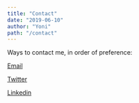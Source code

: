 ```yaml
---
title: "Contact"
date: "2019-06-10"
author: "Yoni"
path: "/contact"
---
```


Ways to contact me, in order of preference:

[Email](mailto:svechinskyy@gmail.com)

[Twitter](https://twitter.com/YSvechinsky)

[Linkedin](https://www.linkedin.com/in/svechinsky/) 

<!-- And, if you ever want to send me something private or verify my signature:
<details><summary>My PGP key</summary>
-----BEGIN PGP PUBLIC KEY BLOCK-----

mQINBFzq6hcBEACwfL23hGCo9atdg4dGPOXdlIAhrUGiiFa7vvKYl2rPs2H4lxeS
N9Zpnt8/AFGGokrYGDXw1LCcqGgm+nIxdjCAY6fsHaD1a6f8VjzwSKj6nC3o0PiE
3GN8IZOEbaHTi8LjTT74ynJF1Z7m3gtioiji/L9Yals6vl4RneXxm5P4CmmOtbDz
E/xDRVei+Zio9k0Bk3zmuUuXaS64RBg4LX6KM4X50mQDmuVQeHkSbjhGeZMuqYu8
qVfz5NQZqWhM/lXHFk2XYK6kLyNReSXw+b+37cWDsTkgcOoHlKXmH9drCVO25EcM
x9/bWNlTSNTginhsqkzrONWWaeD0rwSHmdZkz9KF7z79Z4VxaDO8UpnrZpAl032g
kzQumlykKJQHnIPnt2BRySWLpmu3pz/Ci1FdF32yfSVneeEQhSVLj1HeyGCz8VJt
fibTTRR63lSEzw68ULgtQ6hW74b7w4LfnMri9IJaDxaEzZdQjg8FrhwbvcNfuu+b
jRHFoVX8pfjOl4skhrBorCx6aOidnjD5kR7LANSGgUSkbG+gbQUqLXBx6E4gg0Ye
R8Q5PKup+ibat/SBnL8mP6wOpyggf5r2ucF4FvFvgquyX86O0GmNbY4NJ3iCZ+4j
/nH/WUF/qudGBbZOtcDEkD4QanJavZnKOgKSCAXMsse/aY4DRSM95ZpdQwARAQAB
tCdZb25pIFN2ZWNoaW5za3kgPHN2ZWNoaW5za3l5QGdtYWlsLmNvbT6JAlQEEwEK
AD4WIQQCUy0Ee1Jjra5PP7OBVsmIxAAS3wUCXOrqFwIbLwUJAeEzgAULCQgHAwUV
CgkICwUWAgMBAAIeAQIXgAAKCRCBVsmIxAAS36LxEACCsdv4iwhhbbAXkCiymHOv
pju3p6ZlzeUbEO2hk5pbb5XAb2tXqxDdiIns7jPRJfZAVWNACVsLAN0frBAmmuf8
EfW5JRRNtg1jUGR44ks5ZOgVaVzr2ypd6OrxDjYCLqP7R2DtoU5QyFB7Fyhrx7vh
YNQhq5Vwmft3eWRHaELxcrxKMtjng/FsiwdTQJWv0Uvw3JK8FdcbMG4rB+c4cbnu
SqcbiYfbhnZeRfLrVMYsfHc+8H/Nm6obCVq1K8C3ICKJ2JW50U6qcVEpnSUDTMgU
MGjG8CyAeRj8+EZtGz6p6KAnGuoxbTya3eDlV8I23ULH81qv3aqRLW7t6NLjLckH
hVVddjh2UcT7qg1KXCSLgq3bTYYzJy80q/q+j+UOhrhQ0jBBrmiOCa+/FarkZOab
zw0RfmjvS8eCOguaUm8oly9CCmsE/4bvKfm4vVD4XOh9ARwNtmiJnedGJ55uhuRM
aMAv6skPDrtrBCctcc7g3MHz2fQ3DvO930msI33yD/L4/B/wcxa9dX9FZGi0oTPH
bH0JNEvu2YOWU7ycRuf2jdoltSisaPIwnYp8ARNgKUAS3NqoEHsBJLb0dvbWToxm
NmzZN7LDLnLTduhXVbY5DCdD+SdguKU7FVFK9jjRhNN3aJ/kb8gj9hU9QW5bieV8
U5uV7+I53d8qRQPRtI0DbrkCDQRc6uuhARAAxrttk9FefIgJ7sjYmlreZl8Ar8uf
L8GyXMAJ3S0a3Phs0chGHYedaovzjuhWjAkYzIo9pMsJTdA3bdgQcGSErMo1VMxo
YvTCk/k/zI+Z3ePP0aFRBhIxoRFAYGxFA4mjLxhYqIiZORe9hhNofcMtJI93r+Ch
hi7WjfMZes592FoGYr9DnCJ5JRavEkPrBH8HQ+xDiWeBudjV86wQY4n50PYOyTHp
bvWvft37sxIJa331qQZzPSpZuaTEsxX1Lg2YD5wTz5JZMWqGqyHfokyLtK33XBeA
f21ygsAK4O3Hk6T5oGL8AbiGrx58iCC89ObjdET49EbOANezjqmx2MtED6rCFpJc
40C8r/+M7m6Ykgbi9w4SDDOpYO2KLRDJy5S3Pq46zJWvR3nt0OP5QkGlfIfi3Cs3
Bt/ntN31YU4JkQwxQJWJ8eewLXUnEuxnOA2sujIBnStX1uQqZqZxgnyOz3ItNdU2
yM9Dg1W2dQ6L74xJMIn3xWIHzWEWAjYIAFkAs5W8JYaaeeQjq0aj7qZPslQIC3TC
8kyeRg+BBPU16zJl3iW4XydaR6GZbcnmx6BYdxUt0wh4XiHidYsUjRP7ZzJs/525
8qDTHx45RfZ2E5R/cu899Me8Lta3yxRTOzzIZbet70A6XjJ9PJEO0PvVotP7UTkV
V3LP98YtA81MeHMAEQEAAYkCPAQYAQoAJhYhBAJTLQR7UmOtrk8/s4FWyYjEABLf
BQJc6uuhAhsMBQkB4TOAAAoJEIFWyYjEABLfW7cP/ixiJQWdXgPJpLZ5x3XA0bQA
3QiSNErwGNTf9JeR4/YdHUm/Izxh9nXr/bMFiVWKoOVBD4pFHLO23IlFwDX8BlMf
8Apk4IEA5DOO0Q97e970+IswvoOLbKGXUslKOqefHpBnKfaaDOwYXbNViDY5/x1C
fcEqf9XmhgiCtMArvV1hvW444RnKBhbHrkv9v/U4nj1NMn29z6nlT2GxYLvyMM31
0nliIgPLY63Lx/NIR+GM+HxOM/IdtepHL1KEjtsjLyVZIBVJpeZ38nIWqjm9eE+g
VqpYYD6b2zemajpo8T5g1Ryux+ggY2LfPMwVNEK0qpx4so3yx70yqNPGWLXU2++c
lq+j6Oz0lqQ5FjU9zS8NtRyiTQrEoKpGaD0BwzizTiQwWcPGEMSCuqCanRYqqB2h
rvbfA2v6HTaFLZor6QgMo2IKEFgeglPUjVgM0Gq9deK+9uYg+Q+VqlGVkZSotZsw
rG83OBV7REtDKsOqavkVbFZU5uQDakDsVjaYDfVSlmMPahrGYreGTfhQE/GAQHHC
Oa8ZySUWVmLOeDIHAvY8cs0todN8T0RZsR/yCkzqMLFeNVrS7RRStpRiR7Wc26FZ
5FJn7Hz+5tpapWoMtqxgav0Ltoydp3chUG6jNv1KaG+OfXNDBx412gSRr6y6EbV9
gLQgsnq7Go7zGqI7hnQ4uQINBFzq6/UBEACUMQIMd6i6UjN7AYIDWNeOr2qDKtCT
Inirab7I4MCbYOcpN0fAfcXODXGvism6Ah1XxOgMHtc3JtQH9tCSKzJBDbFEpLmM
1zdZMye3ebBRLiGcAYFNepUCYG/Yi8Ekr3vJkx7znrUez+nUtoferIeYn9VDDAX4
lZc6xFV0WV3WlwJgKhB0TgsQMO+XfEG8a3oj8dHAu4hoLY/tM2aV7qLUT16KwERX
zrRHeujydxApba0sBCkDD0LRgyR7V1aikKPedY7dPP2sqFb7YvOw7Ys5EENlwSTU
aDBXnUm/F5Su85T/Bo/kk+xvSaXysLaX+crWMtJfFaxmWHtNEDvA70BfR6yHvuea
F1CW5IxxQo3tdhyvC9SIk+8yMTiVYSR+hOcz5GLAl61XRkaH/U6yiW9nF18aIdDZ
31vfPb0niEBik87V0PLU55GZ6jga/jYIICkAdMlfZ89VKBasxcZEPsG3NHyve2pt
1TatLzhWMbXg5oNOO5b/BbSfkqIc/cIMI6wp102S3MN/lL3bBKiSj8AUiIeyOJMk
0Iv14Uh3MCJlKWkT0VITYv9O3d4t1ZGmgWiDzaomg6Wj0pHXXWImV4H5N7xHFVpT
c7GW4bo58wfwTB+TrryjKWH2U5+pE8LtgCHuFVmoZHcl0J8Rxfehcrgt9/2uV3K8
uiGYB+NjRf21nQARAQABiQRyBBgBCgAmFiEEAlMtBHtSY62uTz+zgVbJiMQAEt8F
Alzq6/UCGwIFCQHhM4ACQAkQgVbJiMQAEt/BdCAEGQEKAB0WIQT4E/iZ+8UGbEWU
c/4I7eyvfRcseQUCXOrr9QAKCRAI7eyvfRcseRDYD/97IIvfxGpfymphYVsb6eFw
BvJw/I8IY8JYLQjLG1KsIthfhTdGi0sQvqM1hW2iW4OVqgoFa+vktI9Hi4hatx+r
UfzRIj5cHvsJd5vO7ifLGJb7ghELAwD6Dd3I0XUt9gPvXKH8DhGKgY1EInMRN7Se
qwwfxj+EHwQDyyHjpMkSI08XrNHMO1DVBgEK/a6tvkanWrXwIsRjmj5b6GFU5zw4
QtoNegy7hf+XhqF8xcuS3Hhb7rMIYwS6mue4YJOzcdykFwS2wGF9W9LWDlOo+tIW
VuEG3pqKTpidL+JWw3PWyUerndnmQEwv4XuhIuduJdMsykYPZOe0ZWkyb0No0KHA
XdUseHBRe8L28iN5oFXm8PqNlJNxUsrvWlkOqfC0BodW41TMZZ+YwdeB0uhFmljL
RHy/Y9MQhzEYW6s6z7zuvi1UXh+ORRKfiwAsZ49lCzyS3WaEA/aloc24YT8QUq/t
0ud7XD633rpP/1J9IovEbEHnI1Tpzq/HiwL4OjAoIyzcuAzyoZHegQcwPKL7NpLA
9Unz+lIbkC4gQ64H3du7e3NAsEZ7G3syiY+KH1fGjha23oiMiNQpkAqnKYXMPAcx
SeAA5c6ksghQeEUgVuBKoXmZBFZvn1GC0XbfjjaiRxTWBSpwbI5mt5I6f5h+1tJb
8ju6O/rhqvy7Myqf71UC8x8gEACAqlg57FQ/kH6WGhhsg3y7pGGaE/xH62fcjUtW
aQCW+74jC1ycOvLWCMX9Ko30fMnjSqoY0rvX4bQfi4eLZcB2ZuD6Z72+TMY6SyUE
XA5qQg1VG3Tk1yOFOciX3I03JIG7c3GpLZvHra+D7irmqy3h2k5NLoB3WXAW1j35
MdsWoyeh1g7NCRVHlP5AXZdFbi+tU88t9ncbYiv0FcCoBE7Fdyby+cCebnqTTt7S
KvnlFh4XjN7Rdw2lyPPMqCx381hDiTHWR71wUs/ClBrP2Jwi38QnNmrKgZB6xlZM
iDbUqZMaYKMddNv8eeABDq/gu2Sw89AHsFcv8Doz06V5HVexeAiPgbMMKgFj0P5M
HWCNRM0IllT8JSkKlbUys7X1ex2c5X30aQOMzuwywdRiyqzYJgohCG0+r8xzLEl/
024WJKco+VgxSSjcifWgFRsyl1kUxv7GkMHpCxyGAm0dR9cwMxyBrojVyRAWDGuI
a7buSxDWfL7aX9I3D/lGfipnP3mhVTyD7uUGnYgHO2XxPILQfaRjabhH05jNAwRO
2lqyfhzsJ7ZnzrhwguM7f5w524z/Svevtn7snfFwdlTP9QxeB8Jt73rOHq14rkyp
GdHaITqKYD7+lrPq+f0NpUQ1IzDNpZtV6phaHq/HcIB1B78K3B8TVoyGtpb4o5Mr
YO18d7kCDQRc6uwXARAA2iq7SN7W7ouVKGAP9zljPYr67seTZAjIOQ0+5+D7UPxY
Yt79tY9HCVSA69QVsLluNhzOsyEYUlweZbspio/BemFDzMSO8wwbNqui88UoPo+2
8zcXJOGtXC2f9huH40Bbcufh+7pzltTikTQK7n1PJbNyEVVzcBJb1wLem4oXXuti
mrYthzDby1mzd/LANWR95N3geOUCM+4cnA9wEHTfkLbsCQCXXOygUzxF/wZr2OYy
A21be4CgkFfyeEjjeFtfKrrwnyuuNTK1ak1gxm3XtNnv5AD4kVOyRTuhSFGcGLgr
r67LlJONfmS9egjmBVsVRWb61DLm9aKbisLW3ZIlxShi8qDc7izjuBmn85PHVsSG
kPxH4cULUQ0pZ62u5XHfwm/42rKXOIDXSQAXOT6nDhPPKVnyItXJ0WPBZw7j1V7S
a+lBWS4X9qTJ6ZLpmEdwSd/aj8cp4Ad8pCEwA2G9gLo/R2kyrXkWnxeodookG2la
X7eBoV7DGiG2KyZCVecRWNVmTqA8b22Ri9PnSz6NYxRjDutzWAiffiCbghNZroy7
IHD87kDSc7zgUPof46V4xsSqkily5iJsc4uJhRPiYiuvjqzNYWXtNGZ92+BfHpUe
XQ3qW7H1Loi/anFH1jjnu+F08z41iez7+SLMtIEBUibfPXI+lAtYOP4RlA2Ifw8A
EQEAAYkCPAQYAQoAJhYhBAJTLQR7UmOtrk8/s4FWyYjEABLfBQJc6uwXAhsgBQkB
4TOAAAoJEIFWyYjEABLf08gQAJ/Cauno0yV2tioman+ILedHJdLCyvsrOI1KZ+cK
QQbL3HJMG6ssIfK8WJ98BemA/9WTA3ERebGRpyjRZFlKbXttmRpkTX2Fdk99BiRS
Ks3sTTulSxX6sfVXfXMIpSGBoVM+WAYkd9WMWGY260yYawzkTsLHYDNOLgJNMn/a
tpsiX6vx401hF4mC6HIimSSf5xryEQD8AtPYg+p50bWuHw0A+aR0NzKminEXKYFY
Cw4ylQNUvhmvwkRTDXqkfvBpXujSmXuWwSXDq/0YAc4jJGWlTRxv61kOknEYkxVH
+1B2Yk7kIAPI753b7UjC4d4C9kT0QWAm9q4epmG8loQFPzj5jewudYprsViu5mSe
+eWHXwdQnUDnQWC5iZfkqtKrT5/JwAghgvp89j4gdd9lDhFwJ0YqGP2pTaQ4ebTF
jOM+9MErMQSIoI2nVsVHUb4Ycj4XhkE/eWTHq9FJ8BxDFtxTAvLxkuc+88QDnGfJ
jXRbb6dHjgjIEDLUaLAzqGP4XoUa3ArL3BopgiNae2dsIsmEu9M+E76YbUo2jhhx
C82agDtlT71rqn4pyzJ8mLsTIH2IH7FXy0+SYRykTNd/vJucUcHCCQTt05ywc1jR
30Zpw2bz+0ror1oUZ5Fd80fs+CnCGVwc42SHavVq2zDk7VmGR/m4JfUUCKwI8L6x
mn+T
=zLN9
-----END PGP PUBLIC KEY BLOCK-----
</details> -->